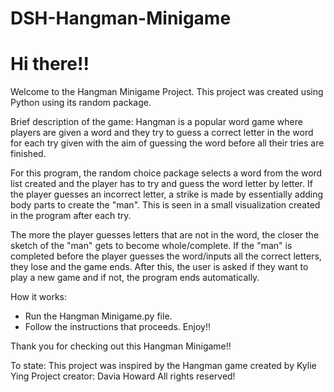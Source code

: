 # DSH-Hangman-Minigame
# Hi there!!
Welcome to the Hangman Minigame Project.
This project was created using Python using its random package.

Brief description of the game:
Hangman is a popular word game where players are given a word and they try to guess a correct letter in the
word for each try given with the aim of guessing the word before all their tries are finished. 

For this program, the random choice package selects a word from the word list created and the player has to try and guess the word letter by letter. If the player guesses an incorrect letter, a strike is made by essentially adding
body parts to create the "man". This is seen in a small visualization created in the program after each try. 

The more the player guesses letters that are not in the word, the closer the sketch of the "man" gets to become whole/complete. If the "man" is completed before the player guesses the word/inputs all the correct letters, they lose and the game ends. After this, the user is asked if they want to play a new game and if not, the program ends automatically.

How it works:
- Run the Hangman Minigame.py file.
- Follow the instructions that proceeds. Enjoy!!

Thank you for checking out this Hangman Minigame!!
 
To state: This project was inspired by the Hangman game created by Kylie Ying
Project creator: Davia Howard
All rights reserved!
 
